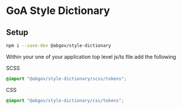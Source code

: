 # GoA Style Dictionary

## Setup

```bash
npm i --save-dev @abgov/style-dictionary
```

Within your one of your application top level js/ts file add the following

SCSS
```scss
@import "@abgov/style-dictionary/scss/tokens";
```

CSS
```css
@import "@abgov/style-dictionary/css/tokens";
```



